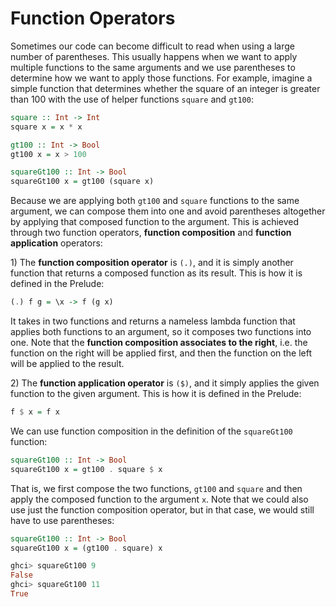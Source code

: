 # Function Operators

Sometimes our code can become difficult to read when using a large number of parentheses. This usually happens when we want to apply multiple functions to the same arguments and we use parentheses to determine how we want to apply those functions. For example, imagine a simple function that determines whether the square of an integer is greater than 100 with the use of helper functions `square` and `gt100`:

```haskell
square :: Int -> Int
square x = x * x

gt100 :: Int -> Bool
gt100 x = x > 100

squareGt100 :: Int -> Bool
squareGt100 x = gt100 (square x)
```

Because we are applying both `gt100` and `square` functions to the same argument, we can compose them into one and avoid parentheses altogether by applying that composed function to the argument. This is achieved through two function operators, **function composition** and **function application** operators:

1\) The **function composition operator** is `(.)`, and it is simply another function that returns a composed function as its result. This is how it is defined in the Prelude:

```haskell
(.) f g = \x -> f (g x)
```

It takes in two functions and returns a nameless lambda function that applies both functions to an argument, so it composes two functions into one. Note that the **function composition associates to the right**, i.e. the function on the right will be applied first, and then the function on the left will be applied to the result.

2\) The **function application operator** is `($)`, and it simply applies the given function to the given argument. This is how it is defined in the Prelude:

```haskell
f $ x = f x
```

We can use function composition in the definition of the `squareGt100` function:

```haskell
squareGt100 :: Int -> Bool
squareGt100 x = gt100 . square $ x
```

That is, we first compose the two functions, `gt100` and `square` and then apply the composed function to the argument `x`. Note that we could also use just the function composition operator, but in that case, we would still have to use parentheses:

```haskell
squareGt100 :: Int -> Bool
squareGt100 x = (gt100 . square) x

ghci> squareGt100 9
False
ghci> squareGt100 11
True
```

